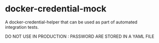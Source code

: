 # docker-credential-mock

A docker-credential-helper that can be used as part of automated integration tests.

DO NOT USE IN PRODUCTION : PASSWORD ARE STORED IN A YAML FILE